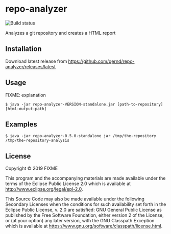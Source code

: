 # repo-analyzer

![Build status](https://travis-ci.com/gernd/repo-analyzer.svg?branch=master)

Analyzes a git repository and creates a HTML report

## Installation

Download latest release from https://github.com/gernd/repo-analyzer/releases/latest

## Usage

FIXME: explanation

    $ java -jar repo-analyzer-VERSION-standalone.jar [path-to-repository] [html-output-path]

## Examples

    $ java -jar repo-analyzer-0.5.0-standalone jar /tmp/the-repository /tmp/the-repository-analysis

## License

Copyright © 2019 FIXME

This program and the accompanying materials are made available under the
terms of the Eclipse Public License 2.0 which is available at
http://www.eclipse.org/legal/epl-2.0.

This Source Code may also be made available under the following Secondary
Licenses when the conditions for such availability set forth in the Eclipse
Public License, v. 2.0 are satisfied: GNU General Public License as published by
the Free Software Foundation, either version 2 of the License, or (at your
option) any later version, with the GNU Classpath Exception which is available
at https://www.gnu.org/software/classpath/license.html.
